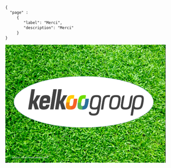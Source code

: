 ```thegardener
{
  "page" :
     {
        "label": "Merci",
        "description": "Merci"
     }
}
```



![](assets/kkg.png)


